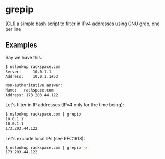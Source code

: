 # grepip
[CLI] a simple bash script to filter in IPv4 addresses using GNU grep, one per line

Examples
----------

Say we have this:

```bash
$ nslookup rackspace.com
Server:		10.0.1.1
Address:	10.0.1.1#53

Non-authoritative answer:
Name:	rackspace.com
Address: 173.203.44.122
```

Let's filter in IP addresses (IPv4 only for the time being):

```bash
$ nslookup rackspace.com | grepip
10.0.1.1
10.0.1.1
173.203.44.122
```

Let's exclude local IPs (see RFC1918):

```bash
$ nslookup rackspace.com | grepip -x
173.203.44.122
```
